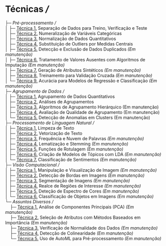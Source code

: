# Técnicas */*  
├─ *Pré-processamento /*  
│&nbsp;├─ [Técnica 1.](https://github.com/alexandre11aa/notebooks/blob/main/techniques/preprocessing/separacao_de_dados_treinamento_validacao_teste.ipynb) Separação de Dados para Treino, Verificação e Teste  
│&nbsp;├─ [Técnica 2.](https://github.com/alexandre11aa/notebooks/blob/main/techniques/preprocessing/numeralizacao_de_variaveis_categoricas.ipynb) Numeralização de Variáveis Categóricas  
│&nbsp;├─ [Técnica 3.](https://github.com/alexandre11aa/notebooks/blob/main/techniques/preprocessing/normalizacao_de_dados.ipynb) Normalização de Dados Quantitativos  
│&nbsp;├─ [Técnica 4.](https://github.com/alexandre11aa/notebooks/blob/main/techniques/preprocessing/substituicao_por_medidas_centrais.ipynb) Substituição de Outliers por Medidas Centrais  
│&nbsp;├─ [Técnica 5.]() Detecção e Exclusão de Dados Duplicados *(Em manutenção)*  
│&nbsp;├─ [Técnica 6.]() Tratamento de Valores Ausentes com Algoritmos de Imputação *(Em manutenção)*  
│&nbsp;├─ [Técnica 7.]() Geração de Atributos Sintéticos *(Em manutenção)*  
│&nbsp;├─ [Técnica 8.]() Treinamento para Validação Cruzada *(Em manutenção)*  
│&nbsp;└─ [Técnica 9.]() Acurácia para Modelos de Regressão e Classificação *(Em manutenção)*  
├─ *Agrupamento de Dados /*  
│&nbsp;├─ [Técnica 1.](https://github.com/alexandre11aa/notebooks/blob/main/techniques/cluster/agrupamento_de_dados.ipynb) Agrupamento de Dados Quantitativos  
│&nbsp;├─ [Técnica 2.](https://github.com/alexandre11aa/notebooks/blob/main/techniques/cluster/analises_de_agrupamentos.ipynb) Análises de Agrupamentos  
│&nbsp;├─ [Técnica 3.]() Algoritmos de Agrupamento Hierárquico (Em manutenção)  
│&nbsp;├─ [Técnica 4.]() Avaliação de Qualidade de Agrupamento (Em manutenção)  
│&nbsp;└─ [Técnica 5.]() Detecção de Anomalias em Clusters (Em manutenção)  
├─ *Processamento de Linguagem Natural /*  
│&nbsp;├─ [Técnica 1.](https://github.com/alexandre11aa/notebooks/blob/main/techniques/nlp/limpeza_de_texto.ipynb) Limpeza de Texto  
│&nbsp;├─ [Técnica 2.](https://github.com/alexandre11aa/notebooks/blob/main/techniques/nlp/vetorizacao_de_texto.ipynb) Vetorização de Texto  
│&nbsp;├─ [Técnica 3.]() Frequência e Nuvem de Palavras *(Em manutenção)*  
│&nbsp;├─ [Técnica 4.]() Lematização e Stemming *(Em manutenção)*  
│&nbsp;├─ [Técnica 5.]() Funções de Rotulagem *(Em manutenção)*  
│&nbsp;├─ [Técnica 6.]() Criação de Modelos de Tópicos com LDA *(Em manutenção)*  
│&nbsp;└─ [Técnica 7.]() Classificação de Sentimentos *(Em manutenção)*  
├─ *Visão Computacional /*  
│&nbsp;├─ [Técnica 1.]() Manipulação e Visualização de Imagem *(Em manutenção)*  
│&nbsp;├─ [Técnica 2.]() Detecção de Bordas em Imagens *(Em manutenção)*  
│&nbsp;├─ [Técnica 3.]() Segmentação de Imagens *(Em manutenção)*  
│&nbsp;├─ [Técnica 4.]() Realce de Regiões de Interesse *(Em manutenção)*  
│&nbsp;├─ [Técnica 5.]() Deteção de Espectro de Cores *(Em manutenção)*  
│&nbsp;└─ [Técnica 6.]() Classificação de Objetos em Imagens *(Em manutenção)*  
└─ *Assuntos Diversos /*  
&nbsp;&nbsp;&nbsp; ├─ [Técnica 1.]() Análise de Componentes Principais (PCA) *(Em manutenção)*  
&nbsp;&nbsp;&nbsp; ├─ [Técnica 2.]() Seleção de Atributos com Métodos Baseados em Importância *(Em manutenção)*  
&nbsp;&nbsp;&nbsp; ├─ [Técnica 3.]() Verificação de Normalidade dos Dados *(Em manutenção)*  
&nbsp;&nbsp;&nbsp; ├─ [Técnica 4.]() Detecção de Colinearidade *(Em manutenção)*  
&nbsp;&nbsp;&nbsp; └─ [Técnica 5.]() Uso de AutoML para Pré-processamento *(Em manutenção)*
